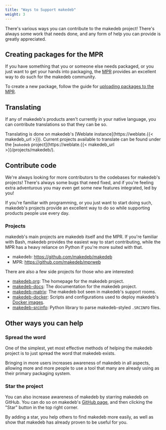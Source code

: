 ```yaml
---
title: "Ways to Support makedeb"
weight: 3
---
```


There's various ways you can contribute to the makedeb project! There's always some work that needs done, and any form of help you can provide is greatly appreciated.

## Creating packages for the MPR
If you have something that you or someone else needs packaged, or you just want to get your hands into packaging, the [MPR](/using-the-mpr) provides an excellent way to do such for the makedeb community.

To create a new package, follow the guide for [uploading packages to the MPR](/using-the-mpr/uploading-packages).

## Translating
If any of makedeb's products aren't currently in your native language, you can contribute translations so that they can be so.

Translating is done on makedeb's [Weblate instance](https://weblate.{{< makedeb_url >}}). Current projects available to translate can be found under the [`makedeb` project](https://weblate.{{< makedeb_url >}}/projects/makedeb/).

## Contribute code
We're always looking for more contributors to the codebases for makedeb's projects! There's always some bugs that need fixed, and if you're feeling extra adventurous you may even get some new features integrated, led by you!

If you're familiar with programming, or you just want to start doing such, makedeb's projects provide an excellent way to do so while supporting products people use every day.

### Projects
makedeb's main projects are makedeb itself and the MPR. If you're familiar with Bash, makedeb provides the easiest way to start contributing, while the MPR has a heavy reliance on Python if you're more suited with that.

- makedeb: <https://github.com/makedeb/makedeb>
- MPR: <https://github.com/makedeb/mprweb>

There are also a few side projects for those who are interested:

- [makedeb.org](https://github.com/makedeb/makedeb.org): The homepage for the makedeb project.
- [makedeb-docs](https://github.com/makedeb/makedeb-docs): The documentation for the makedeb project.
- [makedeb-matrix](https://github.com/makedeb/makedeb-matrix): The makedeb bot seen in makedeb's support rooms.
- [makedeb-docker](https://github.com/makedeb/makedeb-docker): Scripts and configurations used to deploy makedeb's [Docker images](/installing/docker).
- [makedeb-srcinfo](https://github.com/makedeb/makedeb-srcinfo): Python library to parse makedeb-styled `.SRCINFO` files.

## Other ways you can help
### Spread the word
One of the simplest, yet most effective methods of helping the makedeb project is to just spread the word that makedeb exists.

Bringing in more users increases awareness of makedeb in all aspects, allowing more and more people to use a tool that many are already using as their primary packaging system.

### Star the project
You can also increase awareness of makedeb by starring makedeb on GitHub. You can do so on makedeb's [GitHub page](https://github.com/makedeb/makedeb), and then clicking the "Star" button in the top right corner.

By adding a star, you help others to find makedeb more easily, as well as show that makedeb has already proven to be useful for you.
